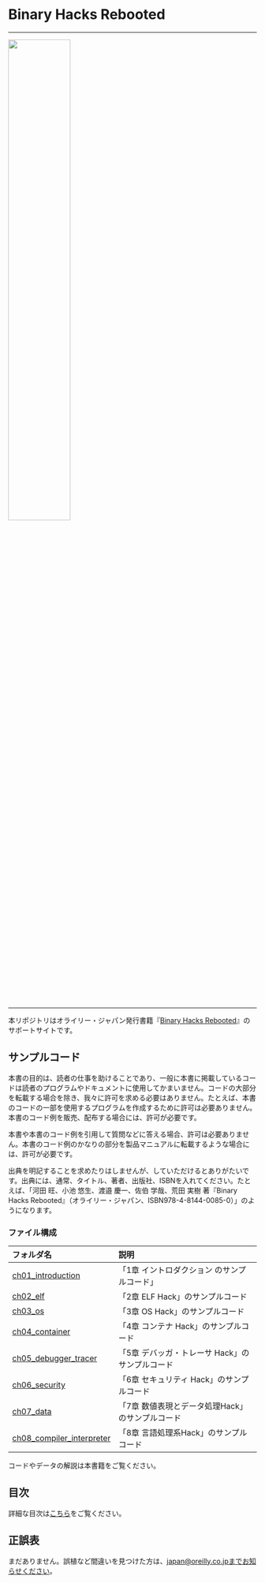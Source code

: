 # Binary Hacks Rebooted

---

<img src="40085_binary_hacks_rebooted_cvr.jpg" width="50%">

---

本リポジトリはオライリー・ジャパン発行書籍『[Binary Hacks Rebooted](https://www.oreilly.co.jp/books/9784814400850)』のサポートサイトです。


## サンプルコード

本書の目的は、読者の仕事を助けることであり、一般に本書に掲載しているコードは読者のプログラムやドキュメントに使用してかまいません。コードの大部分を転載する場合を除き、我々に許可を求める必要はありません。たとえば、本書のコードの一部を使用するプログラムを作成するために許可は必要ありません。本書のコード例を販売、配布する場合には、許可が必要です。

本書や本書のコード例を引用して質問などに答える場合、許可は必要ありません。本書のコード例のかなりの部分を製品マニュアルに転載するような場合には、許可が必要です。

出典を明記することを求めたりはしませんが、していただけるとありがたいです。出典には、通常、タイトル、著者、出版社、ISBNを入れてください。たとえば、「河田 旺、小池 悠生、渡邉 慶一、佐伯 学哉、荒田 実樹 著『Binary Hacks Rebooted』（オライリー・ジャパン、ISBN978-4-8144-0085-0）」のようになります。

### ファイル構成

| フォルダ名                                               | 説明                                             |
| :--                                                      | :--                                              |
| [ch01_introduction](./ch01_introduction)                 | 「1章 イントロダクション のサンプルコード」      |
| [ch02_elf](./ch02_elf)                                   | 「2章 ELF Hack」のサンプルコード                 |
| [ch03_os](./ch03_os)                                     | 「3章 OS Hack」のサンプルコード                  |
| [ch04_container](./ch04_container)                       | 「4章 コンテナ Hack」のサンプルコード            |
| [ch05_debugger_tracer](./ch05_debugger_tracer)           | 「5章 デバッガ・トレーサ Hack」のサンプルコード  |
| [ch06_security](./ch06_security)                         | 「6章 セキュリティ Hack」のサンプルコード        |
| [ch07_data](./ch07_data)                                 | 「7章 数値表現とデータ処理Hack」のサンプルコード |
| [ch08_compiler_interpreter](./ch08_compiler_interpreter) | 「8章 言語処理系Hack」のサンプルコード           |

コードやデータの解説は本書籍をご覧ください。

## 目次
詳細な目次は[こちら](./toc.md)をご覧ください。

## 正誤表

まだありません。誤植など間違いを見つけた方は、japan@oreilly.co.jpまでお知らせください。
